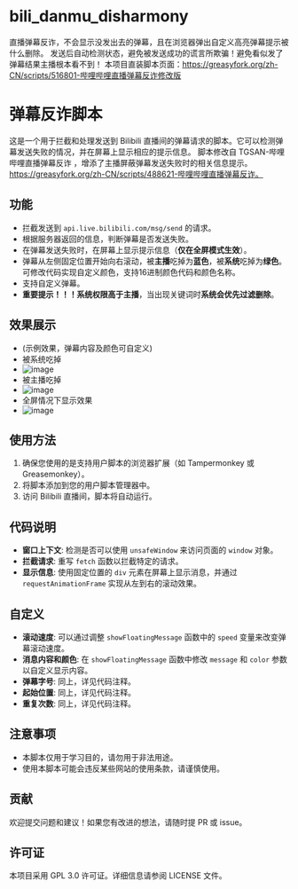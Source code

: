 # bili_danmu_disharmony
直播弹幕反诈，不会显示没发出去的弹幕，且在浏览器弹出自定义高亮弹幕提示被什么删除。
发送后自动检测状态，避免被发送成功的谎言所欺骗！避免看似发了弹幕结果主播根本看不到！
本项目直装脚本页面：https://greasyfork.org/zh-CN/scripts/516801-哔哩哔哩直播弹幕反诈修改版
# 弹幕反诈脚本

这是一个用于拦截和处理发送到 Bilibili 直播间的弹幕请求的脚本。它可以检测弹幕发送失败的情况，并在屏幕上显示相应的提示信息。
脚本修改自 TGSAN-哔哩哔哩直播弹幕反诈 ，增添了主播屏蔽弹幕发送失败时的相关信息提示。
https://greasyfork.org/zh-CN/scripts/488621-哔哩哔哩直播弹幕反诈。

## 功能

- 拦截发送到 `api.live.bilibili.com/msg/send` 的请求。
- 根据服务器返回的信息，判断弹幕是否发送失败。
- 在弹幕发送失败时，在屏幕上显示提示信息（**仅在全屏模式生效**）。
- 弹幕从左侧固定位置开始向右滚动，被**主播**吃掉为**蓝色**，被**系统**吃掉为**绿色**。可修改代码实现自定义颜色，支持16进制颜色代码和颜色名称。
- 支持自定义弹幕。
- **重要提示！！！系统权限高于主播**，当出现关键词时**系统会优先过滤删除**。

## 效果展示
- (示例效果，弹幕内容及颜色可自定义)
- 被系统吃掉
- ![image](https://github.com/user-attachments/assets/c89ed114-d547-4d00-acc4-19cdfcff5856)
- 被主播吃掉
- ![image](https://github.com/user-attachments/assets/a5021dd9-e6b9-4b48-af44-510f03be1134)
- 全屏情况下显示效果
- ![image](https://github.com/user-attachments/assets/f970511a-3d1a-4acf-9522-5d8c139663ec)


## 使用方法

1. 确保您使用的是支持用户脚本的浏览器扩展（如 Tampermonkey 或 Greasemonkey）。
2. 将脚本添加到您的用户脚本管理器中。
3. 访问 Bilibili 直播间，脚本将自动运行。

## 代码说明

- **窗口上下文**: 检测是否可以使用 `unsafeWindow` 来访问页面的 `window` 对象。
- **拦截请求**: 重写 `fetch` 函数以拦截特定的请求。
- **显示信息**: 使用固定位置的 `div` 元素在屏幕上显示消息，并通过 `requestAnimationFrame` 实现从左到右的滚动效果。

## 自定义

- **滚动速度**: 可以通过调整 `showFloatingMessage` 函数中的 `speed` 变量来改变弹幕滚动速度。
- **消息内容和颜色**: 在 `showFloatingMessage` 函数中修改 `message` 和 `color` 参数以自定义显示内容。
- **弹幕字号**: 同上，详见代码注释。
- **起始位置**: 同上，详见代码注释。
- **重复次数**: 同上，详见代码注释。

## 注意事项

- 本脚本仅用于学习目的，请勿用于非法用途。
- 使用本脚本可能会违反某些网站的使用条款，请谨慎使用。

## 贡献

欢迎提交问题和建议！如果您有改进的想法，请随时提 PR 或 issue。

## 许可证

本项目采用 GPL 3.0 许可证。详细信息请参阅 LICENSE 文件。
